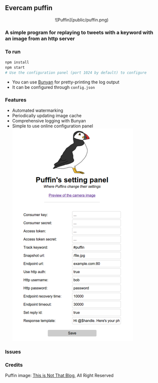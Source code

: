 ## Evercam puffin
<p align="center">
    ![Puffin](public/puffin.png)
</p>

### A simple program for replaying to tweets with a keyword with an image from an http server

### To run

```bash
npm install
npm start
# Use the configuration panel (port 1024 by default) to configure
```

* You can use [Bunyan](https://github.com/trentm/node-bunyan) for pretty-printing the log output
* It can be configured through `config.json`

### Features
* Automated watermarking
* Periodically updating image cache
* Comprehensive logging with Bunyan
* Simple to use online configuration panel
![Config panel](demo.png)

### Issues

### Credits
Puffin image: [This is Not That Blog](http://thisisnotthatblog.com/2011/03/31/im-sorry-i-didnt-draw-a-puffin-until-just-now/), All Right Reserved
